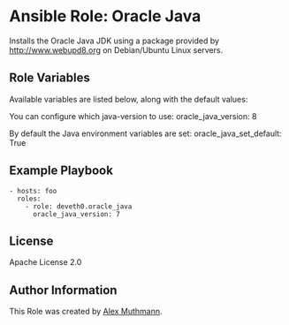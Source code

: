 # Ansible Role: Oracle Java

Installs the Oracle Java JDK using a package provided by http://www.webupd8.org on Debian/Ubuntu Linux servers.


## Role Variables

Available variables are listed below, along with the default values:

You can configure which java-version to use:
   oracle_java_version: 8

By default the Java environment variables are set:
   oracle_java_set_default: True

## Example Playbook

    - hosts: foo
      roles:
        - role: deveth0.oracle_java
          oracle_java_version: 7
          

## License

Apache License 2.0

## Author Information

This Role was created by [Alex Muthmann](http://dev-eth0.de).
